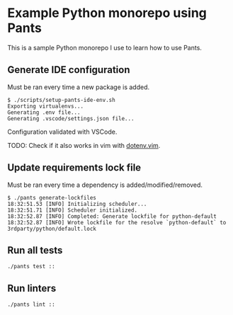 # Example Python monorepo using Pants

This is a sample Python monorepo I use to learn how to use Pants.

## Generate IDE configuration

Must be ran every time a new package is added.

```shell
$ ./scripts/setup-pants-ide-env.sh
Exporting virtualenvs...
Generating .env file...
Generating .vscode/settings.json file...
```

Configuration validated with VSCode.

TODO: Check if it also works in vim with [dotenv.vim](https://github.com/tpope/vim-dotenv).

## Update requirements lock file

Must be ran every time a dependency is added/modified/removed.

```shell
$ ./pants generate-lockfiles
18:32:51.53 [INFO] Initializing scheduler...
18:32:51.71 [INFO] Scheduler initialized.
18:32:52.87 [INFO] Completed: Generate lockfile for python-default
18:32:52.87 [INFO] Wrote lockfile for the resolve `python-default` to 3rdparty/python/default.lock
```

## Run all tests

```shell
./pants test ::
```

## Run linters

```shell
./pants lint ::
```
